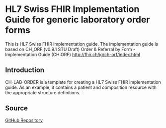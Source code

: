 # HL7 Swiss FHIR Implementation Guide for generic laboratory order forms

This is HL7 Swiss FHIR implementation guide.
The implementation guide is based on CH_ORF (v0.9.1 STU Draft)
Order & Referral by Form - Implementation Guide (CH:ORF) <http://fhir.ch/ig/ch-orf/index.html>

## Introduction

CH-LAB-ORDER is a template for creating a HL7 Swiss FHIR implementation guide. As an example, it contains a patient and composition resource with the appropriate structure definitions.

## Source

[GitHub Repository](https://github.com/hl7ch/ch-lab-order)
